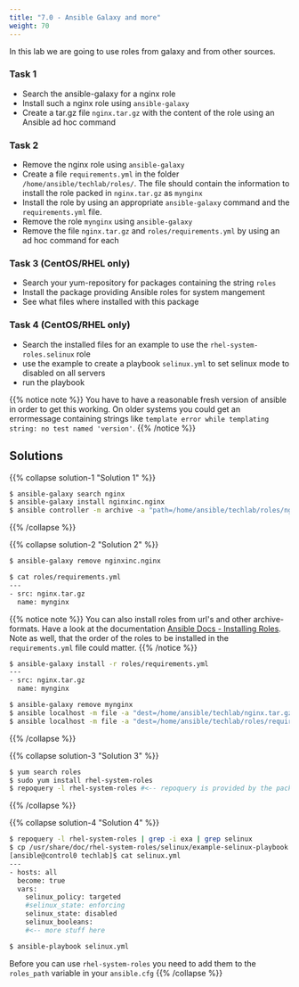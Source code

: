 ```yaml
---
title: "7.0 - Ansible Galaxy and more"
weight: 70
---
```


In this lab we are going to use roles from galaxy and from other sources.

### Task 1
- Search the ansible-galaxy for a nginx role
- Install such a nginx role using `ansible-galaxy`
- Create a tar.gz file `nginx.tar.gz` with the content of the role using an Ansible ad hoc command

### Task 2
- Remove the nginx role using `ansible-galaxy`
- Create a file `requirements.yml` in the folder `/home/ansible/techlab/roles/`. The file should contain the information to install the role packed in `nginx.tar.gz` as `mynginx`
- Install the role by using an appropriate `ansible-galaxy` command and the `requirements.yml` file.
- Remove the role `mynginx` using `ansible-galaxy`
- Remove the file `nginx.tar.gz` and `roles/requirements.yml` by using an ad hoc command for each

### Task 3 (CentOS/RHEL only)
- Search your yum-repository for packages containing the string `roles`
- Install the package providing Ansible roles for system mangement
- See what files where installed with this package

### Task 4 (CentOS/RHEL only)
- Search the installed files for an example to use the `rhel-system-roles.selinux` role
- use the example to create a playbook `selinux.yml` to set selinux mode to disabled on all servers
- run the playbook

{{% notice note %}}
You have to have a reasonable fresh version of ansible in order to get this working. On older systems you could get an errormessage containing strings like `template error while templating string: no test named 'version'`.
{{% /notice %}}

## Solutions
{{% collapse solution-1 "Solution 1" %}}
```bash
$ ansible-galaxy search nginx
$ ansible-galaxy install nginxinc.nginx
$ ansible controller -m archive -a "path=/home/ansible/techlab/roles/nginxinc.nginx dest=/home/ansible/techlab/nginx.tar.gz"
```
{{% /collapse %}}

{{% collapse solution-2 "Solution 2" %}}
```bash
$ ansible-galaxy remove nginxinc.nginx

$ cat roles/requirements.yml
---
- src: nginx.tar.gz
  name: mynginx
```
{{% notice note %}}
You can also install roles from url's and other archive-formats. Have a look at the documentation [Ansible Docs - Installing Roles](https://docs.ansible.com/ansible/latest/galaxy/user_guide.html#installing-roles).
Note as well, that the order of the roles to be installed in the `requirements.yml` file could matter.
{{% /notice %}}

```bash
$ ansible-galaxy install -r roles/requirements.yml
---
- src: nginx.tar.gz
  name: mynginx

$ ansible-galaxy remove mynginx
$ ansible localhost -m file -a "dest=/home/ansible/techlab/nginx.tar.gz state=absent"
$ ansible localhost -m file -a "dest=/home/ansible/techlab/roles/requirements.yml state=absent"
```
{{% /collapse %}}

{{% collapse solution-3 "Solution 3" %}}
```bash
$ yum search roles
$ sudo yum install rhel-system-roles
$ repoquery -l rhel-system-roles #<-- repoquery is provided by the package `yum-utils`
```
{{% /collapse %}}

{{% collapse solution-4 "Solution 4" %}}
```bash
$ repoquery -l rhel-system-roles | grep -i exa | grep selinux
$ cp /usr/share/doc/rhel-system-roles/selinux/example-selinux-playbook.yml  selinux.yml
[ansible@control0 techlab]$ cat selinux.yml
---
- hosts: all
  become: true
  vars:
    selinux_policy: targeted
    #selinux_state: enforcing
    selinux_state: disabled
    selinux_booleans:
    #<-- more stuff here

$ ansible-playbook selinux.yml
```
Before you can use `rhel-system-roles` you need to add them to the `roles_path` variable in your `ansible.cfg`
{{% /collapse %}}
